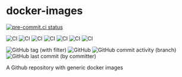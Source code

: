 # docker-images

[![pre-commit.ci status](https://results.pre-commit.ci/badge/github/ixxeL-DevOps/docker-images/main.svg)](https://results.pre-commit.ci/latest/github/ixxeL-DevOps/docker-images/main)

![CI](https://github.com/ixxeL-DevOps/docker-images/actions/workflows/aio.yml/badge.svg)
![CI](https://github.com/ixxeL-DevOps/docker-images/actions/workflows/base.yml/badge.svg)
![CI](https://github.com/ixxeL-DevOps/docker-images/actions/workflows/builder.yml/badge.svg)
![CI](https://github.com/ixxeL-DevOps/docker-images/actions/workflows/cd-toolbox.yml/badge.svg)
![CI](https://github.com/ixxeL-DevOps/docker-images/actions/workflows/certs.yml/badge.svg)
![CI](https://github.com/ixxeL-DevOps/docker-images/actions/workflows/ci-toolbox.yml/badge.svg)
![CI](https://github.com/ixxeL-DevOps/docker-images/actions/workflows/helm.yml/badge.svg)

![GitHub tag (with filter)](https://img.shields.io/github/v/tag/ixxeL-DevOps/docker-images?label=Latest%20Release&logo=github) ![GitHub](https://img.shields.io/github/license/ixxeL-DevOps/docker-images) ![GitHub commit activity (branch)](https://img.shields.io/github/commit-activity/m/ixxeL-DevOps/docker-images) ![GitHub last commit (by committer)](https://img.shields.io/github/last-commit/ixxeL-DevOps/docker-images)

A Github repository with generic docker images
